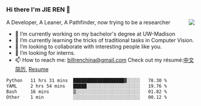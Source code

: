 ### Hi there I'm JIE REN 👋

<img align="right" src="https://github-readme-stats.vercel.app/api?username=BillRencn&show_icons=true&icon_color=0366d6&bg_color=ffffff&hide_title=true" />
A Developer, A Leaner, A Pathfinder, now trying to be a researcher

- 🔭 I’m currently working on my bachelor's degree at UW-Madison
- 🌱 I’m currently learning the tricks of traditional tasks in Computer Vision.
- 👯 I’m looking to collaborate with interesting people like you. 
- 🤔 I’m looking for interns.
- 📫 How to reach me: billrenchina@gmail.com
Check out my résumé:[中文简历](), [Resume]()

<!--START_SECTION:waka-->

```txt
Python   11 hrs 31 mins  ███████████████████▓░░░░░   78.30 %
YAML     2 hrs 54 mins   █████░░░░░░░░░░░░░░░░░░░░   19.76 %
Bash     16 mins         ▒░░░░░░░░░░░░░░░░░░░░░░░░   01.82 %
Other    1 min           ░░░░░░░░░░░░░░░░░░░░░░░░░   00.12 %
```

<!--END_SECTION:waka-->
